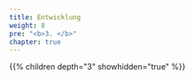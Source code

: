 ```yaml
---
title: Entwicklung
weight: 8
pre: "<b>3. </b>"
chapter: true
---
```


{{% children depth="3" showhidden="true" %}}
